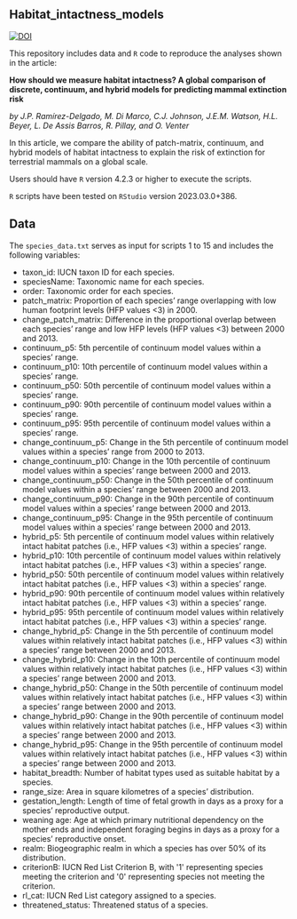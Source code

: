 ## Habitat_intactness_models #

<a href="https://zenodo.org/doi/10.5281/zenodo.10011760"><img src="https://zenodo.org/badge/705898232.svg" alt="DOI"></a>

This repository includes data and `R` code to reproduce the analyses shown in the article:

**How should we measure habitat intactness? A global comparison of discrete, continuum, and hybrid models for predicting mammal extinction risk**

_by J.P. Ramírez-Delgado, M. Di Marco, C.J. Johnson, J.E.M. Watson, H.L. Beyer, L. De Assis Barros, R. Pillay, and O. Venter_

In this article, we compare the ability of patch-matrix, continuum, and hybrid models of habitat intactness to explain the risk of extinction for terrestrial mammals on a global scale.

Users should have `R` version 4.2.3 or higher to execute the scripts.

`R` scripts have been tested on `RStudio` version 2023.03.0+386.

## Data ##

The `species_data.txt` serves as input for scripts 1 to 15 and includes the following variables:
- taxon_id: IUCN taxon ID for each species. 
- speciesName: Taxonomic name for each species.
- order: Taxonomic order for each species.
- patch_matrix: Proportion of each species’ range overlapping with low human footprint levels (HFP values <3) in 2000.
- change_patch_matrix: Difference in the proportional overlap between each species’ range and low HFP levels (HFP values <3) between 2000 and 2013.
- continuum_p5: 5th percentile of continuum model values within a species’ range.
- continuum_p10: 10th percentile of continuum model values within a species’ range.
- continuum_p50: 50th percentile of continuum model values within a species’ range.
- continuum_p90: 90th percentile of continuum model values within a species’ range.
- continuum_p95: 95th percentile of continuum model values within a species’ range.
- change_continuum_p5: Change in the 5th percentile of continuum model values within a species’ range from 2000 to 2013.
- change_continuum_p10: Change in the 10th percentile of continuum model values within a species’ range between 2000 and 2013.
- change_continuum_p50: Change in the 50th percentile of continuum model values within a species’ range between 2000 and 2013.
- change_continuum_p90: Change in the 90th percentile of continuum model values within a species’ range between 2000 and 2013.
- change_continuum_p95: Change in the 95th percentile of continuum model values within a species’ range between 2000 and 2013.
- hybrid_p5: 5th percentile of continuum model values within relatively intact habitat patches (i.e., HFP values <3) within a species’ range.
- hybrid_p10: 10th percentile of continuum model values within relatively intact habitat patches (i.e., HFP values <3) within a species’ range.
- hybrid_p50: 50th percentile of continuum model values within relatively intact habitat patches (i.e., HFP values <3) within a species’ range.
- hybrid_p90: 90th percentile of continuum model values within relatively intact habitat patches (i.e., HFP values <3) within a species’ range.
- hybrid_p95: 95th percentile of continuum model values within relatively intact habitat patches (i.e., HFP values <3) within a species’ range.
- change_hybrid_p5: Change in the 5th percentile of continuum model values within relatively intact habitat patches (i.e., HFP values <3) within a species’ range between 2000 and 2013.
- change_hybrid_p10: Change in the 10th percentile of continuum model values within relatively intact habitat patches (i.e., HFP values <3) within a species’ range between 2000 and 2013.
- change_hybrid_p50: Change in the 50th percentile of continuum model values within relatively intact habitat patches (i.e., HFP values <3) within a species’ range between 2000 and 2013.
- change_hybrid_p90: Change in the 90th percentile of continuum model values within relatively intact habitat patches (i.e., HFP values <3) within a species’ range between 2000 and 2013.
- change_hybrid_p95: Change in the 95th percentile of continuum model values within relatively intact habitat patches (i.e., HFP values <3) within a species’ range between 2000 and 2013.
- habitat_breadth: Number of habitat types used as suitable habitat by a species.
- range_size: Area in square kilometres of a species’ distribution.
- gestation_length: Length of time of fetal growth in days as a proxy for a species’ reproductive output.
- weaning age: Age at which primary nutritional dependency on the mother ends and independent foraging begins in days as a proxy for a species’ reproductive onset.
- realm: Biogeographic realm in which a species has over 50% of its distribution.
- criterionB: IUCN Red List Criterion B, with '1' representing species meeting the criterion and '0' representing species not meeting the criterion.
- rl_cat: IUCN Red List category assigned to a species.
- threatened_status: Threatened status of a species.
